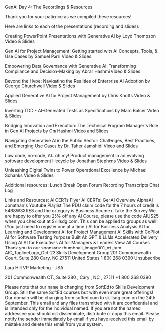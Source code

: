 

GenAI Day 4:
The Recordings & Resources
 
Thank you for your patience as we compiled these resources! 
 
Here are links to each of the presentations (recording and slides):
 
Creating PowerPoint Presentations with Generative AI by Loyd Thompson
Video & Slides
 
Gen AI for Project Management: Getting started with AI Concepts, Tools, & Use Cases by Samuel Parri
Video & Slides
 
Empowering Data Governance with Generative AI: Transforming Compliance and Decision-Making by Abrar Hashmi
Video & Slides
 
Beyond the Hype: Navigating the Realities of Enterprise AI Adoption by George Churchwell
Video & Slides
 
Applied Generative AI for Project Management by Chris Knotts
Video & Slides
 
Inverting TDD - AI-Generated Tests as Specifications by Marc Balcer
Video & Slides
 
Bridging Innovation and Execution: The Technical Program Manager's Role in Gen AI Projects by Om Hashmi
Video and Slides
 
Navigating Generative AI in the Public Sector: Challenges, Best Practices, and Emerging Use Cases by Dr. Taher Jamshidi
Video and Slides
 
Low code, no-code, AI...oh my! Product management in an evolving software development lifecycle by Jonathan Stephens
Video & Slides

Unleashing Digital Twins to Power Operational Excellence by Michael Schanks
Video & Slides
 
 
Additional resources:
Lunch Break Open Forum
Recording Transcripts
Chat Log
 
Links and Resources:
AI CERTs Flyer
AI CERTs: GenAI Overview
AlphaAI
Jonathan's Youtube Playlist
The PDU claim code for the 7 hours of credit is 
5468W3XRE3 and the category is Business Acumen.
Take the Survey
We are happy to offer you 25% off any AI Course, please use the code AIUS25 when you checkout at Skillsdg.com. This can be applied to groups as well! (You just need to register one at a time.) 
AI for Business Analysis
AI for Learning and Development
AI for Project Management
AI Skills with CoPilot
AI for Software Testing
Purpose Built AI: GPT & LLMs
Accelerated Delivery Using AI
AI for Executives
AI for Managers & Leaders
View All Courses
Thank you to our sponsors:
thumbnail_image001_mt_tam
AIC_TaglineLogo_Oct-23
Skills Development Group
201 Commonwealth Court, Suite 280
Cary, NC 27511
United States
1 800 268 0390
Unsubscribe 
	
Lara Hill​​​​
VP Marketing ‑ USA
 
201 Commonwealth CT., Suite 280
, 	Cary
, 	NC
, 	27511
+1 800 268 0390

Please note that our name is changing from SoftEd to Skills Development Group. Still the same SoftEd courses but with even more great offerings! Our domain will be changing from softed.com to skillsdg.com on the 24th September.
This email and any files transmitted with it are confidential and is intended only for the individual named. If you are not the named addressee you should not disseminate, distribute or copy this email. Please notify the sender immediately by email if you have received this email by mistake and delete this email from your system.
